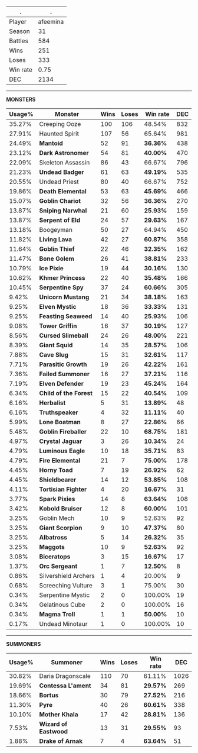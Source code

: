 .|.
|-|-
Player|afeemina
Season|31
Battles|584
Wins|251
Loses|333
Win rate|0.75
DEC|2134

---
**MONSTERS**

Usage%|Monster|Wins|Loses|Win rate|DEC|
-|-|-|-|-|-|
35.27%|Creeping Ooze|100|106|48.54%|832|
27.91%|Haunted Spirit|107|56|65.64%|981|
24.49%|**Mantoid**|52|91|**36.36%**|438|
23.12%|**Dark Astronomer**|54|81|**40.00%**|470|
22.09%|Skeleton Assassin|86|43|66.67%|796|
21.23%|**Undead Badger**|61|63|**49.19%**|535|
20.55%|Undead Priest|80|40|66.67%|752|
19.86%|**Death Elemental**|53|63|**45.69%**|466|
15.07%|**Goblin Chariot**|32|56|**36.36%**|270|
13.87%|**Sniping Narwhal**|21|60|**25.93%**|159|
13.87%|**Serpent of Eld**|24|57|**29.63%**|167|
13.18%|Boogeyman|50|27|64.94%|450|
11.82%|**Living Lava**|42|27|**60.87%**|358|
11.64%|**Goblin Thief**|22|46|**32.35%**|162|
11.47%|**Bone Golem**|26|41|**38.81%**|233|
10.79%|**Ice Pixie**|19|44|**30.16%**|130|
10.62%|**Khmer Princess**|22|40|**35.48%**|166|
10.45%|**Serpentine Spy**|37|24|**60.66%**|305|
9.42%|**Unicorn Mustang**|21|34|**38.18%**|163|
9.25%|**Elven Mystic**|18|36|**33.33%**|131|
9.25%|**Feasting Seaweed**|14|40|**25.93%**|106|
9.08%|**Tower Griffin**|16|37|**30.19%**|127|
8.56%|**Cursed Slimeball**|24|26|**48.00%**|221|
8.39%|**Giant Squid**|14|35|**28.57%**|106|
7.88%|**Cave Slug**|15|31|**32.61%**|117|
7.71%|**Parasitic Growth**|19|26|**42.22%**|161|
7.36%|**Failed Summoner**|16|27|**37.21%**|116|
7.19%|**Elven Defender**|19|23|**45.24%**|164|
6.34%|**Child of the Forest**|15|22|**40.54%**|109|
6.16%|**Herbalist**|5|31|**13.89%**|48|
6.16%|**Truthspeaker**|4|32|**11.11%**|40|
5.99%|**Lone Boatman**|8|27|**22.86%**|66|
5.48%|**Goblin Fireballer**|22|10|**68.75%**|181|
4.97%|**Crystal Jaguar**|3|26|**10.34%**|24|
4.79%|**Luminous Eagle**|10|18|**35.71%**|83|
4.79%|**Fire Elemental**|21|7|**75.00%**|178|
4.45%|**Horny Toad**|7|19|**26.92%**|62|
4.45%|**Shieldbearer**|14|12|**53.85%**|108|
4.11%|**Tortisian Fighter**|4|20|**16.67%**|31|
3.77%|**Spark Pixies**|14|8|**63.64%**|108|
3.42%|**Kobold Bruiser**|12|8|**60.00%**|101|
3.25%|Goblin Mech|10|9|52.63%|92|
3.25%|**Giant Scorpion**|9|10|**47.37%**|80|
3.25%|**Albatross**|5|14|**26.32%**|35|
3.25%|**Maggots**|10|9|**52.63%**|92|
3.08%|**Biceratops**|3|15|**16.67%**|17|
1.37%|**Orc Sergeant**|1|7|**12.50%**|8|
0.86%|Silvershield Archers|1|4|20.00%|9|
0.68%|Screeching Vulture|3|1|75.00%|30|
0.34%|Serpentine Mystic|2|0|100.00%|19|
0.34%|Gelatinous Cube|2|0|100.00%|16|
0.34%|**Magma Troll**|1|1|**50.00%**|10|
0.17%|Undead Minotaur|1|0|100.00%|10|

---
**SUMMONERS**

Usage%|Summoner|Wins|Loses|Win rate|DEC|
-|-|-|-|-|-|
30.82%|Daria Dragonscale|110|70|61.11%|1026|
19.69%|**Contessa L'ament**|34|81|**29.57%**|269|
18.66%|**Bortus**|30|79|**27.52%**|216|
11.30%|**Pyre**|40|26|**60.61%**|338|
10.10%|**Mother Khala**|17|42|**28.81%**|136|
7.53%|**Wizard of Eastwood**|13|31|**29.55%**|93|
1.88%|**Drake of Arnak**|7|4|**63.64%**|51|
